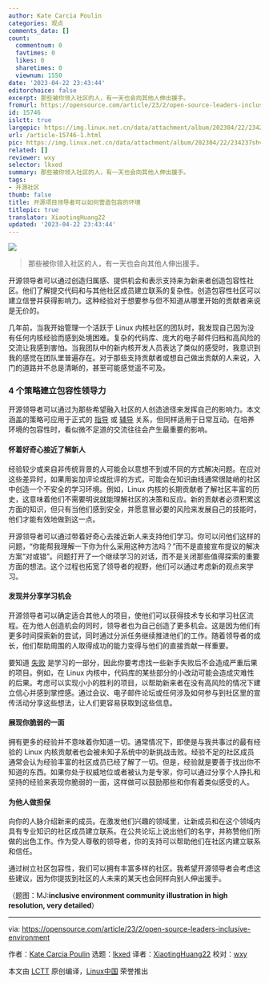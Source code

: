 ```yaml
---
author: Kate Carcia Poulin
categories: 观点
comments_data: []
count:
  commentnum: 0
  favtimes: 0
  likes: 0
  sharetimes: 0
  viewnum: 1550
date: '2023-04-22 23:43:44'
editorchoice: false
excerpt: 那些被你领入社区的人，有一天也会向其他人伸出援手。
fromurl: https://opensource.com/article/23/2/open-source-leaders-inclusive-environment
id: 15746
islctt: true
largepic: https://img.linux.net.cn/data/attachment/album/202304/22/234237shv6km5mua4tmb3v.jpg
url: /article-15746-1.html
pic: https://img.linux.net.cn/data/attachment/album/202304/22/234237shv6km5mua4tmb3v.jpg.thumb.jpg
related: []
reviewer: wxy
selector: lkxed
summary: 那些被你领入社区的人，有一天也会向其他人伸出援手。
tags:
- 开源社区
thumb: false
title: 开源项目领导者可以如何营造包容的环境
titlepic: true
translator: XiaotingHuang22
updated: '2023-04-22 23:43:44'
---
```


![](https://img.linux.net.cn/data/attachment/album/202304/22/234237shv6km5mua4tmb3v.jpg)



> 
> 那些被你领入社区的人，有一天也会向其他人伸出援手。
> 
> 
> 


开源领导者可以通过创造归属感、提供机会和表示支持来为新来者创造包容性社区。他们了解提交代码和与其他社区成员建立联系的复杂性。创造包容性社区可以建立信誉并获得影响力。这种经验对于想要参与但不知道从哪里开始的贡献者来说是无价的。


几年前，当我开始管理一个活跃于 Linux 内核社区的团队时，我发现自己因为没有任何内核经验而感到处境困难。复杂的代码库、庞大的电子邮件归档和高风险的交流让我感到害怕。当我团队中的新内核开发人员表达了类似的感受时，我意识到我的感觉在团队里普遍存在。对于那些支持贡献者或想自己做出贡献的人来说，入门的道路并不总是清晰的，甚至可能感觉遥不可及。


### 4 个策略建立包容性领导力


开源领导者可以通过为那些希望融入社区的人创造途径来发挥自己的影响力。本文涵盖的策略可应用于正式的 [指导](https://opensource.com/article/22/8/mentoring-power-multiplier) 或 [辅导](https://enterprisersproject.com/article/2021/4/it-leadership-how-to-coach?intcmp=7013a000002qLH8AAM) 关系，但同样适用于日常互动。在培养环境的包容性时，看似微不足道的交流往往会产生最重要的影响。


#### 怀着好奇心接近了解新人


经验较少或来自非传统背景的人可能会以意想不到或不同的方式解决问题。在应对这些差异时，如果用妄加评论或批评的方式，可能会在知识曲线通常很陡峭的社区中创造一个不安全的学习环境。例如，Linux 内核的长期贡献者了解社区丰富的历史，这意味着他们不需要明说就能理解社区的决策和反应。新的贡献者必须积累这方面的知识，但只有当他们感到安全，并愿意冒必要的风险来发展自己的技能时，他们才能有效地做到这一点。


开源领导者可以通过带着好奇心去接近新人来支持他们学习。你可以问他们这样的问题，“你能帮我理解一下你为什么采用这种方法吗？”而不是直接宣布提议的解决方案“对或错”。问题打开了一个继续学习的对话，而不是关闭那些值得探索的重要方面的想法。这个过程也拓宽了领导者的视野，他们可以通过考虑新的观点来学习。


#### 发现并分享学习机会


开源领导者可以确定适合其他人的项目，使他们可以获得技术专长和学习社区流程。在为他人创造机会的同时，领导者也为自己创造了更多机会。这是因为他们有更多时间探索新的尝试，同时通过分派任务继续推进他们的工作。随着领导者的成长，他们帮助周围的人取得成功的能力变得与他们的直接贡献一样重要。


要知道 [失败](https://opensource.com/article/20/11/normalize-failure) 是学习的一部分，因此你要考虑找一些新手失败后不会造成严重后果的项目。例如，在 Linux 内核中，代码库的某些部分的小改动可能会造成灾难性的后果。考虑可以实现小小的胜利的项目，以帮助新来者在没有高风险的情况下建立信心并感到掌控感。通过会议、电子邮件论坛或任何涉及如何参与到社区里的宣传活动分享这些想法，让人们更容易获取到这些信息。


#### 展现你脆弱的一面


拥有更多的经验并不意味着你知道一切。通常情况下，即使是与我共事过的最有经验的 Linux 内核贡献者也会被未知子系统中的新挑战击败。经验不足的社区成员通常会认为经验丰富的社区成员已经了解了一切。但是，经验就是要善于找出你不知道的东西。如果你处于权威地位或者被认为是专家，你可以通过分享个人挣扎和坚持的经验来表现你脆弱的一面，这样做可以鼓励那些和你有着类似感受的人。


#### 为他人做担保


向你的人脉介绍新来的成员。在激发他们兴趣的领域里，让新成员和在这个领域内具有专业知识的社区成员建立联系。在公共论坛上说出他们的名字，并称赞他们所做的出色工作。作为受人尊敬的领导者，你的支持可以帮助他们在社区内建立联系和信任。


通过树立社区包容性，我们可以拥有丰富多样的社区。我希望开源领导者会考虑这些建议，因为你提拔到社区的人未来的某天也会同样向别人伸出援手。


（题图：MJ:**inclusive environment community illustration in high resolution, very detailed**）




---


via: <https://opensource.com/article/23/2/open-source-leaders-inclusive-environment>


作者：[Kate Carcia Poulin](https://opensource.com/users/kcarcia) 选题：[lkxed](https://github.com/lkxed) 译者：[XiaotingHuang22](https://github.com/XiaotingHuang22) 校对：[wxy](https://github.com/wxy)


本文由 [LCTT](https://github.com/LCTT/TranslateProject) 原创编译，[Linux中国](https://linux.cn/) 荣誉推出